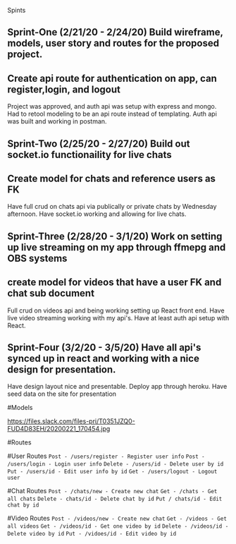 Spints

Sprint-One (2/21/20 - 2/24/20)
Build wireframe, models, user story and routes for the proposed project.
-
Create api route for authentication on app, can register,login, and logout
-
Project was approved, and auth api was setup with express and mongo. Had to retool modeling to be an api route instead of templating. Auth api was built and working in postman.

Sprint-Two (2/25/20 - 2/27/20)
Build out socket.io functionaility for live chats
-
Create model for chats and reference users as FK 
-
Have full crud on chats api via publically or private chats by Wednesday afternoon. Have socket.io working and allowing for live chats.

Sprint-Three (2/28/20 - 3/1/20)
Work on setting up live streaming on my app through ffmepg and OBS systems
-
create model for videos that have a user FK and chat sub document
-
Full crud on videos api and being working setting up React front end. Have live video streaming working with my api's. Have at least auth api setup with React. 



Sprint-Four (3/2/20 - 3/5/20)
Have all api's synced up in react and working with a nice design for presentation.
-
Have design layout nice and presentable. Deploy app through heroku. Have seed data on the site for presentation 


#Models 

https://files.slack.com/files-pri/T0351JZQ0-FUD4D83EH/20200221_170454.jpg




#Routes


#User Routes
`Post - /users/register - Register user info`
`Post - /users/login - Login user info`
`Delete - /users/id - Delete user by id`
`Put - /users/id - Edit user info by id`
`Get - /users/logout - Logout user`





#Chat Routes 
`Post - /chats/new - Create new chat`
`Get - /chats - Get all chats` 
`Delete - chats/id - Delete chat by id`
`Put / chats/id - Edit chat by id`





#Video Routes
`Post - /videos/new - Create new chat`
`Get - /videos - Get all videos` 
`Get - /videos/id - Get one video by id` 
`Delete - /videos/id - Delete video by id`
`Put - /vidoes/id - Edit video by id`


